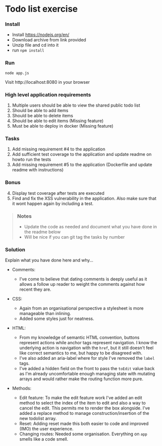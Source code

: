 # Todo list exercise

### Install

- Install https://nodejs.org/en/
- Download archive from link provided
- Unzip file and cd into it
- run `npm install`

### Run

`node app.js`

Visit http://localhost:8080 in your browser

### High level application requirements

1. Multiple users should be able to view the shared public todo list
2. Should be able to add items
3. Should be able to delete items
4. Should be able to edit items (Missing feature)
5. Must be able to deploy in docker (Missing feature)

### Tasks

1. Add missing requirement #4 to the application
2. Add sufficient test coverage to the application and update readme on howto run the tests
3. Add missing requirement #5 to the application (Dockerfile and update readme with instructions)

### Bonus

4. Display test coverage after tests are executed
5. Find and fix the XSS vulnerability in the application. Also make sure that it wont happen again by including a test.

> ### Notes
>
> - Update the code as needed and document what you have done in the readme below
> - Will be nice if you can git tag the tasks by number

### Solution

Explain what you have done here and why...

- Comments:

  - I've come to believe that dating comments is deeply useful as it allows a follow up reader to weight the comments against how recent they are.

- CSS:

  - Again from an organisational perspective a stylesheet is more manageable than inlining.
  - Added some styles just for neatness.

- HTML:

  - From my knowledge of semantic HTML convention, buttons represent actions while anchor tags represent navigation.
    I know the underlying action is navigation with the `href`, but it still doesn't feel like correct semantics to me, but happy to be disagreed with.
  - I've also added an aria-label where for style I've removed the `label` tags.
  - I've added a hidden field on the front to pass the `toEdit` value back as I'm already uncomfortable
    enough managing state with mutating arrays and would rather make the routing function more pure.

- Methods:
  - Edit feature:
    To make the edit feature work I've added an edit method to select the index of the item to edit and also a way to cancel the edit. This permits me to render the box alongside. I've added a replace method to manage construction/insertion of the new todolist array.
  - Reset:
    Adding reset made this both easier to code and improved (IMO) the user experience.
  - Changing routes:
    Needed some organisation. Everything on `app` smells like a code smell.
